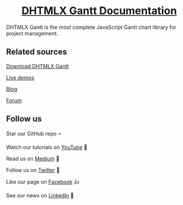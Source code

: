 <h1 align="center"><a href="https://docs.dhtmlx.com/suite/">DHTMLX Gantt Documentation</a></h1>

DHTMLX Gantt is the most complete JavaScript Gantt chart library for project management.

## Related sources

[Download DHTMLX Gantt](https://dhtmlx.com/docs/products/dhtmlxGantt/download.shtml)

[Live demos](https://snippet.dhtmlx.com/40tsh9uz?tag=gantt)

[Blog](https://dhtmlx.com/blog/tag/gantt/)

[Forum](https://forum.dhtmlx.com/c/gantt/15)

## Follow us

Star our GitHub repo :star:

Watch our tutorials on [YouTube](https://www.youtube.com/user/dhtmlx/videos) :eyes:

Read us on [Medium](https://medium.com/@dhtmlx) :newspaper:

Follow us on [Twitter](https://twitter.com/dhtmlx) :feet:

Like our page on [Facebook](https://www.facebook.com/dhtmlx/) :thumbsup:

See our news on [Linkedin](https://www.linkedin.com/groups/3345009/) :mega: